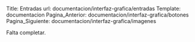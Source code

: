 Title: Entradas
url: documentacion/interfaz-grafica/entradas
Template: documentacion
Pagina_Anterior: documentacion/interfaz-grafica/botones
Pagina_Siguiente: documentacion/interfaz-grafica/imagenes

Falta completar.

